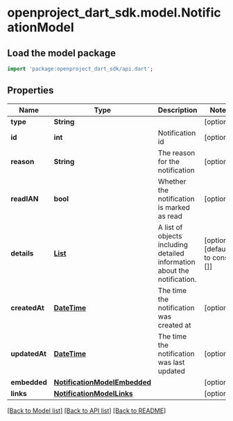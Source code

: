 # openproject_dart_sdk.model.NotificationModel

## Load the model package
```dart
import 'package:openproject_dart_sdk/api.dart';
```

## Properties
Name | Type | Description | Notes
------------ | ------------- | ------------- | -------------
**type** | **String** |  | [optional] 
**id** | **int** | Notification id | [optional] 
**reason** | **String** | The reason for the notification | [optional] 
**readIAN** | **bool** | Whether the notification is marked as read | [optional] 
**details** | [**List<NotificationModelDetailsInner>**](NotificationModelDetailsInner.md) | A list of objects including detailed information about the notification. | [optional] [default to const []]
**createdAt** | [**DateTime**](DateTime.md) | The time the notification was created at | [optional] 
**updatedAt** | [**DateTime**](DateTime.md) | The time the notification was last updated | [optional] 
**embedded** | [**NotificationModelEmbedded**](NotificationModelEmbedded.md) |  | [optional] 
**links** | [**NotificationModelLinks**](NotificationModelLinks.md) |  | [optional] 

[[Back to Model list]](../README.md#documentation-for-models) [[Back to API list]](../README.md#documentation-for-api-endpoints) [[Back to README]](../README.md)


